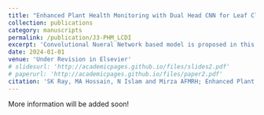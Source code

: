 ```yaml
---
title: "Enhanced Plant Health Monitoring with Dual Head CNN for Leaf Classification and Disease Identification [Under Review]"
collection: publications
category: manuscripts
permalink: /publication/J3-PHM_LCDI
excerpt: 'Convolutional Nueral Network based model is proposed in this research.'
date: 2024-01-01
venue: 'Under Revision in Elsevier'
# slidesurl: 'http://academicpages.github.io/files/slides2.pdf'
# paperurl: 'http://academicpages.github.io/files/paper2.pdf'
citation: 'SK Ray, MA Hossain, N Islam and Mirza AFMRH; Enhanced Plant Health Monitoring with Dual Head CNN for Leaf Classification and Disease Identification.'
---
```


More information will be added soon!